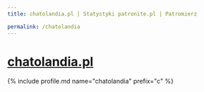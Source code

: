 ```yaml
---
title: chatolandia.pl | Statystyki patronite.pl | Patromierz

permalink: /chatolandia
---
```


# [chatolandia.pl](https://patronite.pl/chatolandia)

{% include profile.md name="chatolandia" prefix="c" %}
